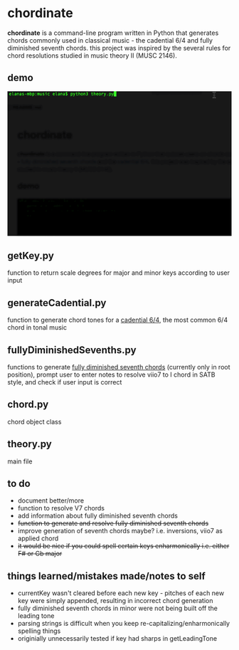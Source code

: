 # chordinate
**chordinate** is a command-line program written in Python that generates chords commonly used in classical music - the cadential 6/4 and fully diminished seventh chords. this project was inspired by the several rules for chord resolutions studied in music theory II (MUSC 2146).

## demo
<img src="chordinate.gif">

## getKey.py
function to return scale degrees for major and minor keys according to user input

## generateCadential.py
function to generate chord tones for a [cadential 6/4](http://www.harmony.org.uk/book/voice_leading/cadential_6_4.htm), the most common 6/4 chord in tonal music

## fullyDiminishedSevenths.py
functions to generate [fully diminished seventh chords](https://en.wikipedia.org/wiki/Diminished_seventh_chord) (currently only in root position), prompt user to enter notes to resolve viio7 to I chord in SATB style, and check if user input is correct

## chord.py
chord object class

## theory.py
main file

## to do
- document better/more
- function to resolve V7 chords
- add information about fully diminished seventh chords
- ~~function to generate and resolve fully diminished seventh chords~~
- improve generation of seventh chords maybe? i.e. inversions, viio7 as applied chord
- ~~it would be nice if you could spell certain keys enharmonically i.e. either F# or Gb major~~

## things learned/mistakes made/notes to self
- currentKey wasn't cleared before each new key - pitches of each new key were simply appended, resulting in incorrect chord generation
- fully diminished seventh chords in minor were not being built off the leading tone
- parsing strings is difficult when you keep re-capitalizing/enharmonically spelling things
- originially unnecessarily tested if key had sharps in getLeadingTone